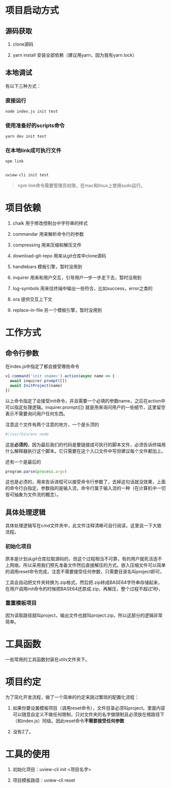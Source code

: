 # 项目启动方式



## 源码获取

1. clone源码

2. yarn install 安装全部依赖（建议用yarn，因为我有yarn.lock）



## 本地调试

有以下三种方式：



### 直接运行

```bash
node index.js init test
```



### 使用准备好的scripts命令

```bash
yarn dev init test
```



### 在本地link成可执行文件



```bash
npm link


uview-cli init test
```



> npm link命令需要管理员权限，在mac和linux上使用sudo运行。



# 项目依赖

1. chalk 用于修改控制台中字符串的样式

2. commandar 用来解析命令行的参数

3. compressing 用来压缩和解压文件

4. download-git-repo 用来从git仓库中clone源码

5. handlebars 模板引擎，暂时没用到

6. inquirer 用来和用户交互，引导用户一步一步走下去，暂时没用到

7. log-symbols 用来往终端中输出一些符合，比如success，error之类的

8. ora 提供交互上下文

9. replace-in-file 另一个模板引擎，暂时没用到



# 工作方式



## 命令行参数

在index.js中指定了都会接受哪些命令

```js
v1.command('init <name>').action(async name => {
  await inquirer.prompt([])
  await InitProject(name)
})
```

以上命令指定了会接受init命令，并且需要一个必填的参数name，之后在action中可以指定处理逻辑。inquirer.prompt([]) 就是用来询问用户的一些细节，这里留空表示不需要询问用户任何东西。



注意这个文件有两个注意的地方，一个是头顶的

```js
#!/usr/bin/env node
```

这是**必须的**，因为最后我们的代码是要链接成可执行的脚本文件，必须告诉终端用什么解释器执行这个脚本。它只需要在这个入口文件中写但建议每个文件都加上。



还有一个是最后的

```js
program.parse(process.argv)
```



这也是必须的，用来告诉进程可以接受命令行参数了，去掉这句话就没效果，上面的命令行白指定。参数指的是输入流，命令行属于输入流的一种（在计算机中一切皆可抽象为文件流的概念）。



## 具体处理逻辑

具体处理逻辑写在cmd文件夹中，此文件注释清晰可自行阅读，这里说一下大致流程。



### 初始化项目

原本是计划从git仓库拉取源码的，但这个过程相当不可靠，有的用户就死活连不上网络。所以采用我们预先准备文件然后直接解压的方式。嵌入压缩文件可以简单的调用reset命令完成，注意不需要接受任何参数，只需要目录名叫project即可，



工具会自动把文件夹转换为.zip格式，然后把.zip转成BASE64字符串存储起来，在用户调用init命令的时候把BASE64还原成.zip，再解压，整个过程不超过1秒，



### 重置模板项目

因为读取路径就叫project，输出文件也就叫project.zip，所以这部分的逻辑非常简单。



# 工具函数

一些常用的工具函数封装在utils文件夹下。



# 项目约定

为了简化开发流程，做了一个简单的约定来跳过繁琐的配置化流程：



1. 如果你要设置模板项目（调用reset命令），文件目录必须叫project。里面内容可以随意自定义不做任何限制，只对文件夹的名字做限制且必须放在根路径下（和index.js）同级。因此reset命令**不需要接受任何参数**

2. 没有2了。



# 工具的使用

1. 初始化项目：uview-cli init <项目名字>

2. 项目模板路径：uview-cli reset



